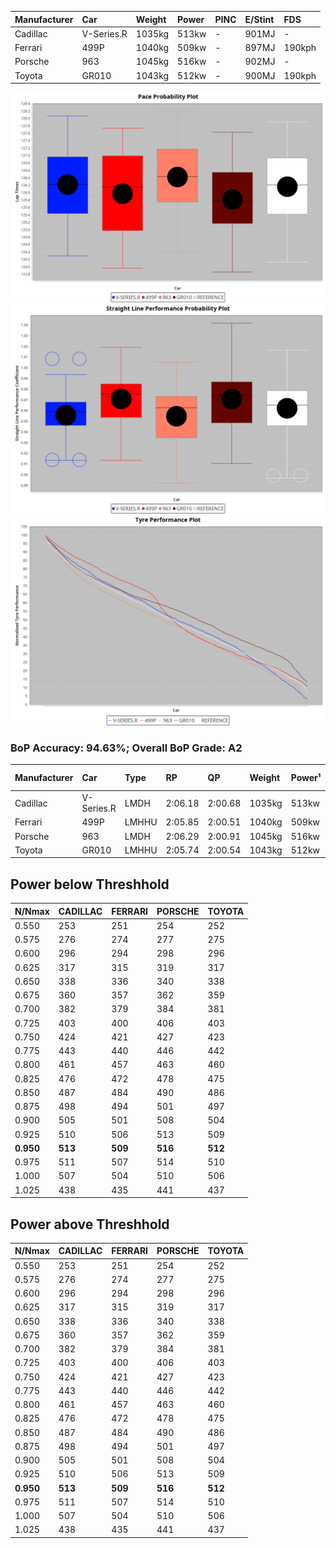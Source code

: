 |Manufacturer|Car|Weight|Power|PINC|E/Stint|FDS|
|:-|:-|:-|:-|:-|:-|:-|
|Cadillac|V-Series.R|1035kg|513kw|-|901MJ|-|
|Ferrari|499P|1040kg|509kw|-|897MJ|190kph|
|Porsche|963|1045kg|516kw|-|902MJ|-|
|Toyota|GR010|1043kg|512kw|-|900MJ|190kph|

![PACECHART](./IMG/OFFICIAL.png)
![STRAIGHTLINEPERFORMANCECHART](./IMG/OFFICIAL_sp.png)
![TYREPERFORMANCECHART](./IMG/OFFICIAL_tw.png)

### BoP Accuracy: 94.63%; Overall BoP Grade: A2
|Manufacturer|Car|Type|RP|QP|Weight|Power¹|Threshhold|PINC|Power²|E/Stint|AVG Vmax|FDS|RDLC|L/Stint|BOP-Grade|ModelAccuracy|ModelPoints|Match%|
|:-|:-|:-|:-|:-|:-|:-|:-|:-|:-|:-|:-|:-|:-|:-|:-|:-|:-|:-|
|Cadillac|V-Series.R|LMDH|2:06.18|2:00.68|1035kg|513kw|0.0kph|-|513kw|901MJ|303.84kph|-|1.03|25|+A2|90.68%|2081|90.82%|
|Ferrari|499P|LMHHU|2:05.85|2:00.51|1040kg|509kw|0.0kph|-|509kw|897MJ|306.26kph|190kph|1.05|25|~A1|94.63%|2574|96.34%|
|Porsche|963|LMDH|2:06.29|2:00.91|1045kg|516kw|0.0kph|-|516kw|902MJ|304.03kph|-|1.02|25|~A1|95.67%|5902|97.75%|
|Toyota|GR010|LMHHU|2:05.74|2:00.54|1043kg|512kw|0.0kph|-|512kw|900MJ|306.34kph|190kph|1.05|25|-A2|91.69%|3310|93.62%|

## Power below Threshhold
|N/Nmax|CADILLAC|FERRARI|PORSCHE|TOYOTA|
|:-|:-|:-|:-|:-|
|0.550|253|251|254|252|
|0.575|276|274|277|275|
|0.600|296|294|298|296|
|0.625|317|315|319|317|
|0.650|338|336|340|338|
|0.675|360|357|362|359|
|0.700|382|379|384|381|
|0.725|403|400|406|403|
|0.750|424|421|427|423|
|0.775|443|440|446|442|
|0.800|461|457|463|460|
|0.825|476|472|478|475|
|0.850|487|484|490|486|
|0.875|498|494|501|497|
|0.900|505|501|508|504|
|0.925|510|506|513|509|
|**0.950**|**513**|**509**|**516**|**512**|
|0.975|511|507|514|510|
|1.000|507|504|510|506|
|1.025|438|435|441|437|

## Power above Threshhold
|N/Nmax|CADILLAC|FERRARI|PORSCHE|TOYOTA|
|:-|:-|:-|:-|:-|
|0.550|253|251|254|252|
|0.575|276|274|277|275|
|0.600|296|294|298|296|
|0.625|317|315|319|317|
|0.650|338|336|340|338|
|0.675|360|357|362|359|
|0.700|382|379|384|381|
|0.725|403|400|406|403|
|0.750|424|421|427|423|
|0.775|443|440|446|442|
|0.800|461|457|463|460|
|0.825|476|472|478|475|
|0.850|487|484|490|486|
|0.875|498|494|501|497|
|0.900|505|501|508|504|
|0.925|510|506|513|509|
|**0.950**|**513**|**509**|**516**|**512**|
|0.975|511|507|514|510|
|1.000|507|504|510|506|
|1.025|438|435|441|437|
